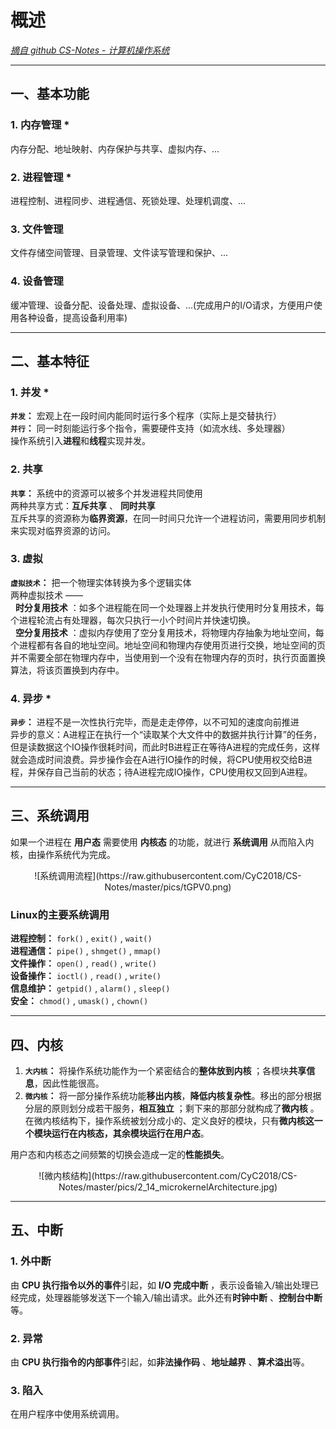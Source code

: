 # 概述
*[摘自 github CS-Notes - 计算机操作系统](https://github.com/CyC2018/CS-Notes/blob/master/notes/%E8%AE%A1%E7%AE%97%E6%9C%BA%E6%93%8D%E4%BD%9C%E7%B3%BB%E7%BB%9F.md "github CS-Notes - 计算机操作系统")*

----------

## 一、基本功能
### 1. 内存管理 *
内存分配、地址映射、内存保护与共享、虚拟内存、...
### 2. 进程管理 *
进程控制、进程同步、进程通信、死锁处理、处理机调度、...
### 3. 文件管理
文件存储空间管理、目录管理、文件读写管理和保护、...
### 4. 设备管理
缓冲管理、设备分配、设备处理、虚拟设备、...(完成用户的I/O请求，方便用户使用各种设备，提高设备利用率)

----------

## 二、基本特征
### 1. 并发 *
**```并发```：** 宏观上在一段时间内能同时运行多个程序（实际上是交替执行）  
**```并行```：** 同一时刻能运行多个指令，需要硬件支持（如流水线、多处理器）  
操作系统引入**进程**和**线程**实现并发。
### 2. 共享
**```共享```：** 系统中的资源可以被多个并发进程共同使用  
两种共享方式：**互斥共享** 、 **同时共享**  
互斥共享的资源称为**临界资源**，在同一时间只允许一个进程访问，需要用同步机制来实现对临界资源的访问。
### 3. 虚拟
**```虚拟技术```：** 把一个物理实体转换为多个逻辑实体  
两种虚拟技术 ——   
&nbsp;&nbsp;**时分复用技术** ：如多个进程能在同一个处理器上并发执行使用时分复用技术，每个进程轮流占有处理器，每次只执行一小个时间片并快速切换。  
&nbsp;&nbsp;**空分复用技术** ：虚拟内存使用了空分复用技术，将物理内存抽象为地址空间，每个进程都有各自的地址空间。地址空间和物理内存使用页进行交换，地址空间的页并不需要全部在物理内存中，当使用到一个没有在物理内存的页时，执行页面置换算法，将该页置换到内存中。
### 4. 异步 *
**```异步```：** 进程不是一次性执行完毕，而是走走停停，以不可知的速度向前推进  
异步的意义：A进程正在执行一个“读取某个大文件中的数据并执行计算”的任务，但是读数据这个IO操作很耗时间，而此时B进程正在等待A进程的完成任务，这样就会造成时间浪费。异步操作会在A进行IO操作的时候，将CPU使用权交给B进程，并保存自己当前的状态；待A进程完成IO操作，CPU使用权又回到A进程。

----------

## 三、系统调用
如果一个进程在 **用户态** 需要使用 **内核态** 的功能，就进行 **系统调用** 从而陷入内核，由操作系统代为完成。

<center>
![系统调用流程](https://raw.githubusercontent.com/CyC2018/CS-Notes/master/pics/tGPV0.png)
</center>  

### Linux的主要系统调用
**进程控制：** ```fork()``` , ```exit()``` , ```wait()```  
**进程通信：** ```pipe()``` , ```shmget()``` , ```mmap()```  
**文件操作：** ```open()``` , ```read()``` , ```write()```  
**设备操作：** ```ioctl()``` , ```read()``` , ```write()```  
**信息维护：** ```getpid()``` , ```alarm()``` , ```sleep()```  
**安全：** ```chmod()``` , ```umask()``` , ```chown()```  

----------

## 四、内核
1. **```大内核```：** 将操作系统功能作为一个紧密结合的**整体放到内核** ；各模块**共享信息**，因此性能很高。
2. **```微内核```：** 将一部分操作系统功能**移出内核**，**降低内核复杂性**。移出的部分根据分层的原则划分成若干服务，**相互独立** ；剩下来的那部分就构成了**微内核** 。  
在微内核结构下，操作系统被划分成小的、定义良好的模块，只有**微内核这一个模块运行在内核态，其余模块运行在用户态**。

用户态和内核态之间频繁的切换会造成一定的**性能损失**。

<center>
![微内核结构](https://raw.githubusercontent.com/CyC2018/CS-Notes/master/pics/2_14_microkernelArchitecture.jpg)
</center>

----------

## 五、中断
### 1. 外中断
由 **CPU 执行指令以外的事件**引起，如 **I/O 完成中断** ，表示设备输入/输出处理已经完成，处理器能够发送下一个输入/输出请求。此外还有**时钟中断** 、**控制台中断**等。
### 2. 异常
由 **CPU 执行指令的内部事件**引起，如**非法操作码** 、**地址越界** 、**算术溢出**等。
### 3. 陷入
在用户程序中使用系统调用。